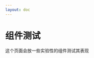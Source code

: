 ```yaml
---
layout: doc
---
```


<script setup>
import Area from "../.vitepress/theme/components/VPJOverlayScrollArea.vue"
</script>

# 组件测试

这个页面会放一些实验性的组件测试其表现

<Area>
<VPJIconApps/>
</Area>